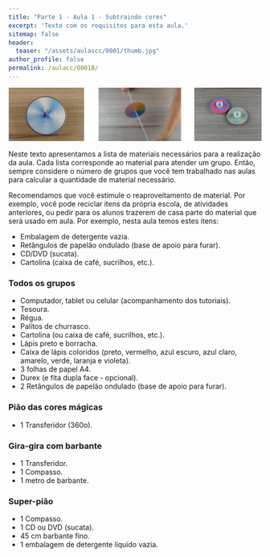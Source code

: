 ```yaml
---
title: "Parte 1 - Aula 1 - Subtraindo cores"
excerpt: 'Texto com os requisitos para esta aula.'
sitemap: false
header: 
  teaser: "/assets/aulascc/0001/thumb.jpg" 
author_profile: false
permalink: /aulacc/0001B/
---
```

![Exemplos dos projetos desta aula](/assets/aulascc/0001/thumb.jpg)

Neste texto apresentamos a lista de materiais necessários para a realização da aula. Cada lista corresponde ao material para atender um grupo. Então, sempre considere o número de grupos que você tem trabalhado nas aulas para calcular a quantidade de material necessário.

Recomendamos que você estimule o reaproveitamento de material. Por exemplo, você pode reciclar itens da própria escola, de atividades anteriores, ou pedir para os alunos trazerem de casa parte do material que será usado em aula. Por exemplo, nesta aula temos estes itens:
* Embalagem de detergente vazia.
* Retângulos de papelão ondulado (base de apoio para furar).
* CD/DVD (sucata).
* Cartolina (caixa de café, sucrilhos, etc.).

### Todos os grupos
* Computador, tablet ou celular (acompanhamento dos tutoriais).
* Tesoura.
* Régua.
* Palitos de churrasco.
* Cartolina (ou caixa de café, sucrilhos, etc.).
* Lápis preto e borracha.
* Caixa de lápis coloridos (preto, vermelho, azul escuro, azul claro, amarelo, verde, laranja e violeta).
* 3 folhas de papel A4.
* Durex (e fita dupla face - opcional).
* 2 Retângulos de papelão ondulado (base de apoio para furar).

### Pião das cores mágicas
* 1 Transferidor (360o).

### Gira-gira com barbante
* 1 Transferidor.
* 1 Compasso. 
* 1 metro de barbante.

### Super-pião
* 1 Compasso.
* 1 CD ou DVD (sucata).
* 45 cm barbante fino.
* 1 embalagem de detergente líquido vazia.
